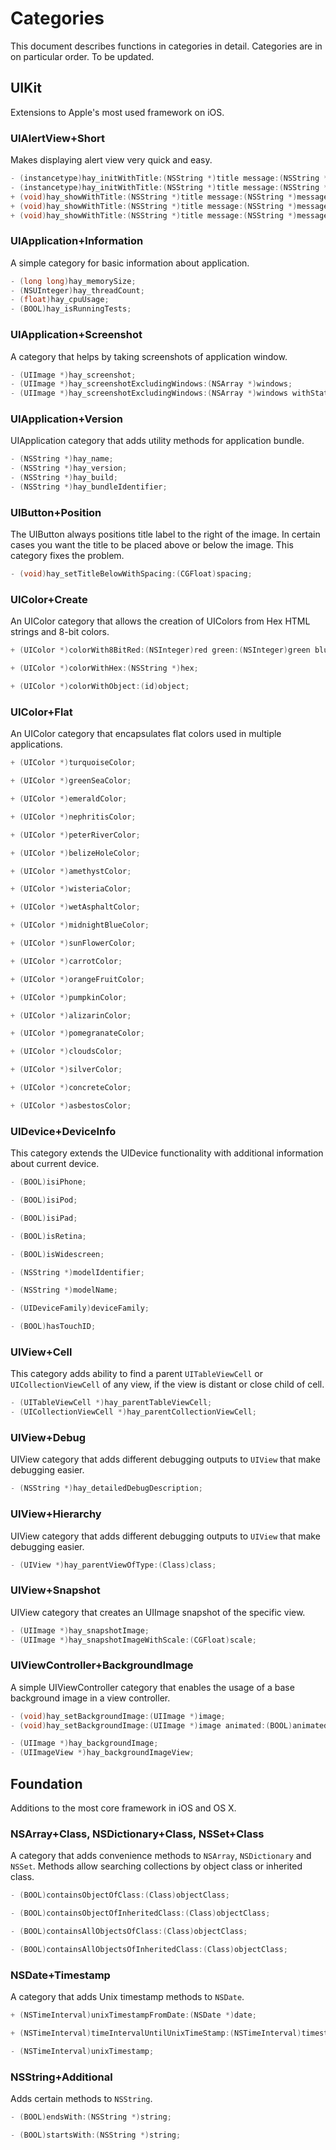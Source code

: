 Categories
=======

This document describes functions in categories in detail. Categories are in on particular order. To be updated.

## UIKit

Extensions to Apple's most used framework on iOS.

### UIAlertView+Short

Makes displaying alert view very quick and easy.

```objective-c
- (instancetype)hay_initWithTitle:(NSString *)title message:(NSString *)message cancelButtonTitle:(NSString *)cancelButtonTitle;
- (instancetype)hay_initWithTitle:(NSString *)title message:(NSString *)message delegate:(id <UIAlertViewDelegate>)delegate cancelButtonTitle:(NSString *)cancelButtonTitle;
+ (void)hay_showWithTitle:(NSString *)title message:(NSString *)message cancelButtonTitle:(NSString *)cancelButtonTitle;
+ (void)hay_showWithTitle:(NSString *)title message:(NSString *)message delegate:(id <UIAlertViewDelegate>)delegate cancelButtonTitle:(NSString *)cancelButtonTitle;
+ (void)hay_showWithTitle:(NSString *)title message:(NSString *)message delegate:(id <UIAlertViewDelegate>)delegate cancelButtonTitle:(NSString *)cancelButtonTitle otherButtonTitles:(NSString *)otherButtonTitles, ... NS_REQUIRES_NIL_TERMINATION;
```

### UIApplication+Information

A simple category for basic information about application.

```objective-c
- (long long)hay_memorySize;
- (NSUInteger)hay_threadCount;
- (float)hay_cpuUsage;
- (BOOL)hay_isRunningTests;
```

### UIApplication+Screenshot

A category that helps by taking screenshots of application window.

```objective-c
- (UIImage *)hay_screenshot;
- (UIImage *)hay_screenshotExcludingWindows:(NSArray *)windows;
- (UIImage *)hay_screenshotExcludingWindows:(NSArray *)windows withStatusBar:(BOOL)statusBar;
```

### UIApplication+Version

UIApplication category that adds utility methods for application bundle.

```objective-c
- (NSString *)hay_name;
- (NSString *)hay_version;
- (NSString *)hay_build;
- (NSString *)hay_bundleIdentifier;
```

### UIButton+Position

The UIButton always positions title label to the right of the image. In certain cases you want the title to be placed above or below the image. This category fixes the problem.

```objective-c
- (void)hay_setTitleBelowWithSpacing:(CGFloat)spacing;
```

### UIColor+Create

An UIColor category that allows the creation of UIColors from Hex HTML strings and 8-bit colors.

```objective-c
+ (UIColor *)colorWith8BitRed:(NSInteger)red green:(NSInteger)green blue:(NSInteger)blue alpha:(CGFloat)alpha;

+ (UIColor *)colorWithHex:(NSString *)hex;

+ (UIColor *)colorWithObject:(id)object;
```

### UIColor+Flat

An UIColor category that encapsulates flat colors used in multiple applications.

```objective-c
+ (UIColor *)turquoiseColor;

+ (UIColor *)greenSeaColor;

+ (UIColor *)emeraldColor;

+ (UIColor *)nephritisColor;

+ (UIColor *)peterRiverColor;

+ (UIColor *)belizeHoleColor;

+ (UIColor *)amethystColor;

+ (UIColor *)wisteriaColor;

+ (UIColor *)wetAsphaltColor;

+ (UIColor *)midnightBlueColor;

+ (UIColor *)sunFlowerColor;

+ (UIColor *)carrotColor;

+ (UIColor *)orangeFruitColor;

+ (UIColor *)pumpkinColor;

+ (UIColor *)alizarinColor;

+ (UIColor *)pomegranateColor;

+ (UIColor *)cloudsColor;

+ (UIColor *)silverColor;

+ (UIColor *)concreteColor;

+ (UIColor *)asbestosColor;
```

### UIDevice+DeviceInfo

This category extends the UIDevice functionality with additional information about current device.

```objective-c
- (BOOL)isiPhone;

- (BOOL)isiPod;

- (BOOL)isiPad;

- (BOOL)isRetina;

- (BOOL)isWidescreen;

- (NSString *)modelIdentifier;

- (NSString *)modelName;

- (UIDeviceFamily)deviceFamily;

- (BOOL)hasTouchID;
```


### UIView+Cell

This category adds ability to find a parent `UITableViewCell` or `UICollectionViewCell` of any view, if the view is distant or close child of cell.

```objective-c
- (UITableViewCell *)hay_parentTableViewCell;
- (UICollectionViewCell *)hay_parentCollectionViewCell;
```

### UIView+Debug

UIView category that adds different debugging outputs to `UIView` that make debugging easier.

```objective-c
- (NSString *)hay_detailedDebugDescription;
```

### UIView+Hierarchy

UIView category that adds different debugging outputs to `UIView` that make debugging easier.

```objective-c
- (UIView *)hay_parentViewOfType:(Class)class;
```

### UIView+Snapshot

UIView category that creates an UIImage snapshot of the specific view.

```objective-c
- (UIImage *)hay_snapshotImage;
- (UIImage *)hay_snapshotImageWithScale:(CGFloat)scale;
```

### UIViewController+BackgroundImage

A simple UIViewController category that enables the usage of a base background image in a view controller.

```objective-c
- (void)hay_setBackgroundImage:(UIImage *)image;
- (void)hay_setBackgroundImage:(UIImage *)image animated:(BOOL)animated;

- (UIImage *)hay_backgroundImage;
- (UIImageView *)hay_backgroundImageView;
```


## Foundation

Additions to the most core framework in iOS and OS X.

### NSArray+Class, NSDictionary+Class, NSSet+Class

A category that adds convenience methods to `NSArray`, `NSDictionary` and `NSSet`. Methods allow searching collections by object class or inherited class.

```objective-c
- (BOOL)containsObjectOfClass:(Class)objectClass;

- (BOOL)containsObjectOfInheritedClass:(Class)objectClass;

- (BOOL)containsAllObjectsOfClass:(Class)objectClass;

- (BOOL)containsAllObjectsOfInheritedClass:(Class)objectClass;
```

### NSDate+Timestamp

A category that adds Unix timestamp methods to `NSDate`.

```objective-c
+ (NSTimeInterval)unixTimestampFromDate:(NSDate *)date;

+ (NSTimeInterval)timeIntervalUntilUnixTimeStamp:(NSTimeInterval)timestamp;

- (NSTimeInterval)unixTimestamp;
```

### NSString+Additional

Adds certain methods to `NSString`.

```objective-c
- (BOOL)endsWith:(NSString *)string;

- (BOOL)startsWith:(NSString *)string;
```

